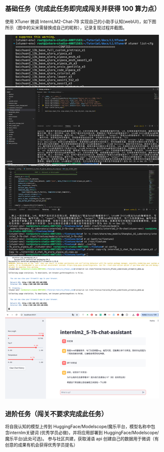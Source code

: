 ## 基础任务（完成此任务即完成闯关并获得 100 算力点）
使用 XTuner 微调 InternLM2-Chat-7B 实现自己的小助手认知(webUI)，如下图所示（图中的尖米需替换成自己的昵称），记录复现过程并截图。

![img_1.png](img_1.png)
![img.png](img.png)
![img_2.png](img_2.png)
![端口号被占用.png](img_3.png)
![webui_hi.png](img_4.png)

## 进阶任务（闯关不要求完成此任务）
将自我认知的模型上传到 HuggingFace/Modelscope/魔乐平台，模型名称中包含internlm关键词 (优秀学员必做)，并将应用部署到 HuggingFace/Modelscope/魔乐平台(此处可选)。
参与社区共建，获取浦语 api 创建自己的数据用于微调（有创意的成果有机会获得优秀学员提名）


